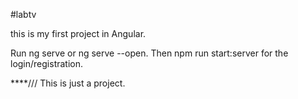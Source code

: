 #labtv 

this is my first project in Angular. 

Run ng serve or ng serve --open. Then npm run start:server for the login/registration.

****/// This is just a project.
